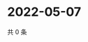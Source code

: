 # 2022-05-07

共 0 条

<!-- BEGIN WEIBO -->
<!-- 最后更新时间 Sat May 07 2022 18:17:15 GMT+0800 (China Standard Time) -->

<!-- END WEIBO -->
